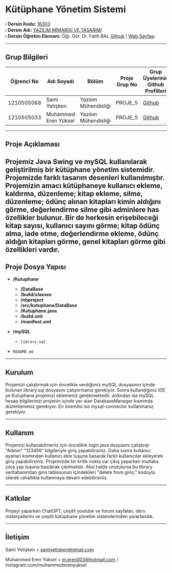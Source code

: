 # Kütüphane Yönetim Sistemi

:information_source: **Dersin Kodu:** [16303](https://ebp.klu.edu.tr/Ders/dersDetay/YAZ16303/716026/tr)  
:information_source: **Dersin Adı:** [YAZILIM MİMARİSİ VE TASARIMI](https://ebp.klu.edu.tr/Ders/dersDetay/YAZ16303/716026/tr)  
:information_source: **Dersin Öğretim Elemanı:** Öğr. Gör. Dr. Fatih BAL  [Github](https://github.com/balfatih)   |    [Web Sayfası](https://balfatih.github.io/)
   
---

## Grup Bilgileri

|  Öğrenci No |       Adı Soyadı       |        Bölüm          		| Proje Grup No | Grup Üyelerinin Github Profilleri                 |
|-------------|------------------------|--------------------------|---------------|---------------------------------------------------|
| 1210505068  | Sami Yetişken			     | Yazılım Mühendisliği     | PROJE_5       | [Github](https://github.com/samiyetisken/)        |
| 1210505033  | Muhammed Eren Yüksel   | Yazılım Mühendisliği     | PROJE_5       | [Github](https://github.com/Eren075/)             |


---

## Proje Açıklaması


Projemiz Java Swing ve mySQL kullanılarak geliştirilmiş bir kütüphane yönetim sistemidir. Projemizde farklı tasarım desenleri kullanılmıştır. Projemizin amacı kütüphaneye kullanıcı ekleme, kaldırma, düzenleme; kitap ekleme, silme, düzenleme; ödünç alınan kitapları kimin aldığını görme, değerlendirme silme gibi adminlere has özellikler bulunur. Bir de herkesin erişebileceği kitap sayısı, kullanıcı sayını görme; kitap ödünç alma, iade etme, değerlendirme ekleme, ödünç aldığın kitapları görme, genel kitapları görme gibi özellikleri vardır.
---

## Proje Dosya Yapısı

- **/Kutuphane**
  - **/DataBase**
  - **/build/classes**
  - **/nbproject**
  - **/src/kutuphane/DataBase**
  - **/Kutuphane.java**
  - **/build.xml**
  - **/manifest.xml**
- **/mySQL**
    - `library.sql`

- `README.md`



---

## Kurulum

 Projemizi çalıştırmak için öncelikle verdiğimiz mySQL dosyasının içinde bulunan library.sql dosyasını çalıştırmanız gerekiyor. Sonra kullandığınız IDE ye Kutuphane projemizi eklemeniz gerekmektedir. ardından ise mySQL hesap bilgilerinizi projenin içinde yer alan DatabaseManeger kısmında düzenlemeniz gerekiyor. En önemlisi ise mysql-connector kullanmanız gerekiyor. 

---

## Kullanım

Projemizi kullanabilmeniz için öncelikle login.java dosyasını çalıştırıp "Admin" "123456" bilgileriyle giriş yapabilirsiniz. Daha sonra kullanıcı ayarları kısmından kullanıcı ekle tuşuna basarak farklı kullanıcılar ekleyerek giriş yapabilirsiniz. Projemizde bir kritik nokta var çıkış yaparken mutlaka çıkış yap tuşuna basılarak çıkılmalıdır. Aksi halde unutulursa bu library veritabanından giris tablosunun içindekileri "delete from giris;" koduyla silerek rahatlıkla kullanmaya devam edebilirsiniz.

---

## Katkılar

Projeyi yaparken ChatGPT, çeşitli youtube ve forum sayfaları, ders materyallerini ve çeşitli kütüphane yönetim sistemlerinden yararlandık.

---

## İletişim

Sami Yetişken = samiyetisken@gmail.com

Muhammed Eren Yüksel = m.eren003@hotmail.com  / instagram.com/muhammederenyuksel
